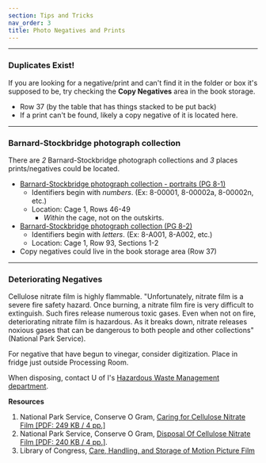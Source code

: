 ```yaml
---
section: Tips and Tricks
nav_order: 3
title: Photo Negatives and Prints
---
```

---
### Duplicates Exist!
If you are looking for a negative/print and can't find it in the folder or box it's supposed to be, try checking the **Copy Negatives** area in the book storage.
- Row 37 (by the table that has things stacked to be put back)
- If a print can't be found, likely a copy negative of it is located here.

---
### Barnard-Stockbridge photograph collection
    
There are *2* Barnard-Stockbridge photograph collections and *3* places prints/negatives could be located.
- [Barnard-Stockbridge photograph collection - portraits (PG 8-1)](https://archiveswest.orbiscascade.org/ark:80444/xv949259)
    - Identifiers begin with *numbers*. (Ex: 8-00001, 8-00002a, 8-00002n, etc.)
    - Location: Cage 1, Rows 46-49
        - *Within* the cage, not on the outskirts.
- [Barnard-Stockbridge photograph collection (PG 8-2)](https://archiveswest.orbiscascade.org/ark:80444/xv407875)
    - Identifiers begin with *letters*. (Ex: 8-A001, 8-A002, etc.)
    - Location: Cage 1, Row 93, Sections 1-2
- Copy negatives could live in the book storage area (Row 37)

---
### Deteriorating Negatives
Cellulose nitrate film is highly flammable. "Unfortunately, nitrate film is a severe fire safety hazard. Once burning, a nitrate film fire is very difficult to extinguish. Such fires release numerous toxic gases. Even when not on fire, deteriorating nitrate film is hazardous. As it breaks down, nitrate releases noxious gases that can be dangerous to both people and other collections" (National Park Service).

For negative that have begun to vinegar, consider digitization. Place in fridge just outside Processing Room.

When disposing, contact U of I's [Hazardous Waste Management department](https://www.uidaho.edu/dfa/division-operations/ehs/programs/hazmat/management).

**Resources**

1. National Park Service, Conserve O Gram, [Caring for Cellulose Nitrate Film [PDF: 249 KB / 4 pp.]](https://www.nps.gov/museum/publications/conserveogram/14-08.pdf)
2. National Park Service, Conserve O Gram, [Disposal Of Cellulose Nitrate Film [PDF: 240 KB / 4 pp.]](https://www.nps.gov/museum/publications/conserveogram/02-22.pdf).
3. Library of Congress, [Care, Handling, and Storage of Motion Picture Film](https://www.loc.gov/preservation/care/film.html#Handling)